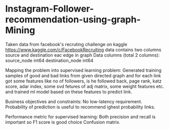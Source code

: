 # Instagram-Follower-recommendation-using-graph-Mining


Taken data from facebook's recruting challenge on kaggle https://www.kaggle.com/c/FacebookRecruiting data contains two columns source and destination eac edge in graph
Data columns (total 2 columns):
source_node int64
destination_node int64

Mapping the problem into supervised learning problem:
Generated training samples of good and bad links from given directed graph and for each link got some features like no of followers, is he followed back, page rank, katz score, adar index, some svd fetures of adj matrix, some weight features etc. and trained ml model based on these features to predict link.

Business objectives and constraints:
No low-latency requirement. Probability of prediction is useful to recommend ighest probability links.

Performance metric for supervised learning:
Both precision and recall is important so F1 score is good choice Confusion matrix.
